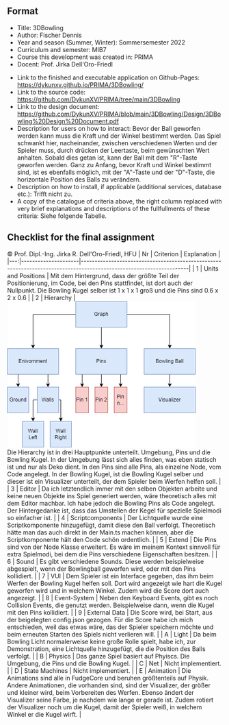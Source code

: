 ## Format

  - Title: 3DBowling
  - Author: Fischer Dennis
  - Year and season (Summer, Winter): Sommersemester 2022
  - Curriculum and semester: MIB7
  - Course this development was created in: PRIMA
  - Docent: Prof. Jirka Dell'Oro-Friedl
  * Link to the finished and executable application on Github-Pages: https://dykunxv.github.io/PRIMA/3DBowling/
  * Link to the source code: https://github.com/DykunXV/PRIMA/tree/main/3DBowling
  * Link to the design document: https://github.com/DykunXV/PRIMA/blob/main/3DBowling/Design/3DBowling%20Design%20Document.pdf
  * Description for users on how to interact: Bevor der Ball geworfen werden kann muss die Kraft und der Winkel bestimmt werden. Das Spiel schwankt hier, nacheinander, zwischen verschiedenen Werten und der Spieler muss, durch drücken der Leertaste, beim gewünschten Wert anhalten. Sobald dies getan ist, kann der Ball mit dem "R"-Taste geworfen werden. Ganz zu Anfang, bevor Kraft und Winkel bestimmt sind, ist es ebenfalls möglich, mit der "A"-Taste und der "D"-Taste, die horizontale Position des Balls zu verändern.
  * Description on how to install, if applicable (additional services, database etc.): Trifft nicht zu.
  * A copy of the catalogue of criteria above, the right column replaced with very brief explanations and descriptions of the fullfullments of these criteria: Siehe folgende Tabelle.

## Checklist for the final assignment

© Prof. Dipl.-Ing. Jirka R. Dell'Oro-Friedl, HFU
| Nr | Criterion | Explanation |
|---:|---------------------|---------------------------------------------------------------------------------------------------------------------|
| 1 | Units and Positions | Mit dem Hintergrund, dass der größte Teil der Positionierung, im Code, bei den Pins stattfindet, ist dort auch der Nullpunkt. Die Bowling Kugel selber ist 1 x 1 x 1 groß und die Pins sind 0.6 x 2 x 0.6 |
| 2 | Hierarchy | ![Hierarchy](3DBowling/Design/hierarchy_3dbowling.drawio.png)  <br>Die Hierarchy ist in drei Hauptpunkte unterteilt. Umgebung, Pins und die Bowling Kugel. In der Umgebung lässt sich alles finden, was eben statisch ist und nur als Deko dient. In den Pins sind alle Pins, als einzelne Node, vom Code angelegt. In der Bowling Kugel, ist die Bowling Kugel selber und dieser ist ein Visualizer unterteilt, der dem Spieler beim Werfen helfen soll. |
| 3 | Editor | Da ich letztendlich immer mit den selben Objekten arbeite und keine neuen Objekte ins Spiel generiert werden, wäre theoretisch alles mit dem Editor machbar. Ich habe jedoch die Bowling Pins als Code angelegt. Der Hintergedanke ist, dass das Umstellen der Kegel für spezielle Spielmodi so einfacher ist. |
| 4 | Scriptcomponents | Der Lichtquelle wurde eine Scriptkomponente hinzugefügt, damit diese den Ball verfolgt. Theoretisch hätte man das auch direkt in der Main.ts machen können, aber die Scriptkomponente hält den Code schön ordentlich. |
| 5 | Extend | Die Pins sind von der Node Klasse erweitert. Es wäre im meinem Kontext sinnvoll für extra Spielmodi, bei dem die Pins verschiedene Eigenschaften besitzen. |
| 6 | Sound | Es gibt verschiedene Sounds. Diese werden beispielweise abgespielt, wenn der Bowlingball geworfen wird, oder mit den Pins kollidiert. |
| 7 | VUI | Dem Spieler ist ein Interface gegeben, das ihm beim Werfen der Bowling Kugel helfen soll. Dort wird angezeigt wie hart die Kugel geworfen wird und in welchem Winkel. Zudem wird die Score dort auch angezeigt. |
| 8 | Event-System | Neben den Keyboard Events, gibt es noch Collision Events, die genutzt werden. Beispielweise dann, wenn die Kugel mit den Pins kollidiert. |
| 9 | External Data | Die Score wird, bei Start, aus der beigelegten config.json gezogen. Für die Score habe ich mich entschieden, weil das etwas wäre, das der Spieler speichern möchte und beim erneuten Starten des Spiels nicht verlieren will. |
| A | Light | Da beim Bowling Licht normalerweise keine große Rolle spielt, habe ich, zur Demonstration, eine Lichtquelle hinzugefügt, die die Position des Balls verfolgt. |
| B | Physics | Das ganze Spiel basiert auf Phyiscs. Die Umgebung, die Pins und die Bowling Kugel. |
| C | Net | Nicht implementiert. |
| D | State Machines | Nicht implementiert. |
| E | Animation | Die Animations sind alle in FudgeCore und beruhen größtenteils auf Physik. Andere Animationen, die vorhanden sind, sind der Visualizer, der größer und kleiner wird, beim Vorbereiten des Werfen. Ebenso ändert der Visualizer seine Farbe, je nachdem wie lange er gerade ist. Zudem rotiert der Visualizer noch um die Kugel, damit der Spieler weiß, in welchem Winkel er die Kugel wirft. |
